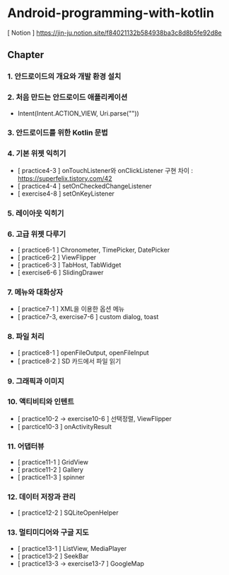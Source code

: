# Android-programming-with-kotlin
[ Notion ] https://jin-ju.notion.site/f84021132b584938ba3c8d8b5fe92d8e

## Chapter
### 1. 안드로이드의 개요와 개발 환경 설치

### 2. 처음 만드는 안드로이드 애플리케이션
- Intent(Intent.ACTION_VIEW, Uri.parse(""))

### 3. 안드로이드를 위한 Kotlin 문법

### 4. 기본 위젯 익히기
- [ practice4-3 ] onTouchListener와 onClickListener 구현 차이 : https://superfelix.tistory.com/42
- [ practice4-4 ] setOnCheckedChangeListener
- [ exercise4-8 ] setOnKeyListener

### 5. 레이아웃 익히기

### 6. 고급 위젯 다루기
- [ practice6-1 ] Chronometer, TimePicker, DatePicker
- [ practice6-2 ] ViewFlipper
- [ practice6-3 ] TabHost, TabWidget
- [ exercise6-6 ] SlidingDrawer

### 7. 메뉴와 대화상자
- [ practice7-1 ] XML을 이용한 옵션 메뉴
- [ practice7-3, exercise7-6 ] custom dialog, toast

### 8. 파일 처리
- [ practice8-1 ] openFileOutput, openFileInput
- [ practice8-2 ] SD 카드에서 파일 읽기

### 9. 그래픽과 이미지

### 10. 액티비티와 인텐트
- [ practice10-2 → exercise10-6 ] 선택정렬, ViewFlipper
- [ parctice10-3 ] onActivityResult

### 11. 어댑터뷰
- [ practice11-1 ] GridView
- [ practice11-2 ] Gallery
- [ practice11-3 ] spinner

### 12. 데이터 저장과 관리
- [ practice12-2 ] SQLiteOpenHelper

### 13. 멀티미디어와 구글 지도
- [ practice13-1 ] ListView, MediaPlayer
- [ practice13-2 ] SeekBar
- [ practice13-3  → exercise13-7 ] GoogleMap

